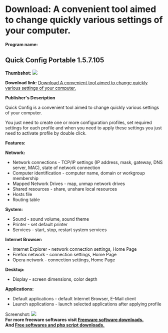 # Download: A convenient tool aimed to change quickly various settings of your computer.

**Program name:**

## Quick Config Portable 1.5.7.105

  
**Thumbshot:** ![](http://www.freewarefiles.com/screenshot/quickconfig1_md.jpg)   
  
**Download link:** [Download A convenient tool aimed to change quickly various settings of your computer.](http://freesoftwares.boysofts.com/Quick-Config-Portable_program_62199.html)  
  


**Publisher's Description**  
  


Quick Config is a convenient tool aimed to change quickly various settings of your computer. 

You just need to create one or more configuration profiles, set required settings for each profile and when you need to apply these settings you just need to activate profile by double click. 

**Features:**

**Network:**

  * Network connections - TCP/IP settings (IP address, mask, gateway, DNS server, MAC), state of network connection 
  * Computer identification - computer name, domain or workgroup membership 
  * Mapped Network Drives - map, unmap network drives 
  * Shared resources - share, unshare local resources 
  * Hosts file 
  * Routing table 

**System:**

  * Sound - sound volume, sound theme 
  * Printer - set default printer 
  * Services - start, stop, restart system services 

**Internet Browser:**

  * Internet Explorer - network connection settings, Home Page 
  * Firefox network - connection settings, Home Page 
  * Opera network - connection settings, Home Page 

**Desktop:**

  * Display - screen dimensions, color depth 

**Applications:**

  * Default applications - default Internet Browser, E-Mail client 
  * Launch applications - launch selected applications after applying profile 

  
  
Screenshot: ![](http://www.freewarefiles.com/screenshot/quickconfig1.jpg)   
**For more freeware softwares visit [Freeware software downloads.](http://freesoftwares.boysofts.com/)**   
**And [Free softwares and php script downloads.](http://www.boysofts.com/)**
